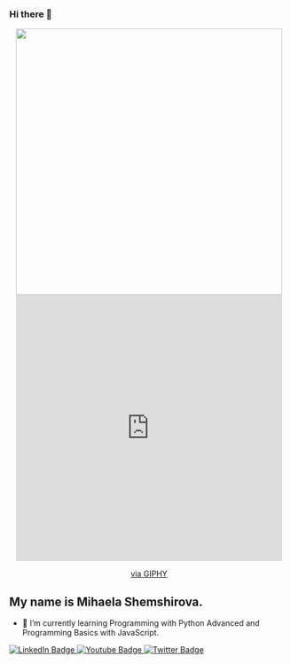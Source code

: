 ### Hi there 👋
<div id="header" align="center">
  <img src="[https://media.giphy.com/media/M9gbBd9nbDrOTu1Mqx/giphy.gif](https://giphy.com/embed/PLGtXGjpuYv7HFcMJM)" width="480" height="480"/>
</div>

<div id="header" align="center">
  <iframe src="https://giphy.com/embed/PLGtXGjpuYv7HFcMJM" width="480" height="480" frameBorder="0" class="giphy-embed" allowFullScreen></iframe><p><a href="https://giphy.com/stickers/jenterogteknologi-technology-jenter-teknologi-PLGtXGjpuYv7HFcMJM">via GIPHY</a></p>
</div>

## My name is Mihaela Shemshirova.
- 🌱 I’m currently learning Programming with Python Advanced and Programming Basics with JavaScript.
<div id="badges">
  <a href="your-linkedin-URL">
    <img src="https://img.shields.io/badge/LinkedIn-blue?style=for-the-badge&logo=linkedin&logoColor=white" alt="LinkedIn Badge"/>
  </a>
  <a href="your-youtube-URL">
    <img src="https://img.shields.io/badge/YouTube-red?style=for-the-badge&logo=youtube&logoColor=white" alt="Youtube Badge"/>
  </a>
  <a href="your-twitter-URL">
    <img src="https://img.shields.io/badge/Twitter-blue?style=for-the-badge&logo=twitter&logoColor=white" alt="Twitter Badge"/>
  </a>
</div>
